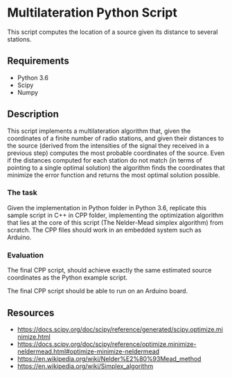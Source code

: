 # Multilateration Python Script

This script computes the location of a source given its distance to several stations.


## Requirements

* Python 3.6
* Scipy
* Numpy

## Description

This script implements a multilateration algorithm that, given the coordinates of a finite number of radio stations,
and given their distances to the source (derived from the intensities of the signal they received in a previous step)
computes the most probable coordinates of the source. Even if the distances computed for each station do not match
(in terms of pointing to a single optimal solution) the algorithm finds the coordinates that minimize the error function
and returns the most optimal solution possible.

### The task

Given the implementation in Python folder in Python 3.6, replicate this sample script in C++ in CPP folder, implementing the
optimization algorithm that lies at the core of this script (The Nelder-Mead simplex algorithm) from scratch. The CPP files should work in an embedded system such as Arduino.

### Evaluation

The final CPP script, should achieve exactly the same estimated source coordinates as the Python example script.

The final CPP script should be able to run on an Arduino board.

## Resources

* https://docs.scipy.org/doc/scipy/reference/generated/scipy.optimize.minimize.html
* https://docs.scipy.org/doc/scipy/reference/optimize.minimize-neldermead.html#optimize-minimize-neldermead
* https://en.wikipedia.org/wiki/Nelder%E2%80%93Mead_method
* https://en.wikipedia.org/wiki/Simplex_algorithm

